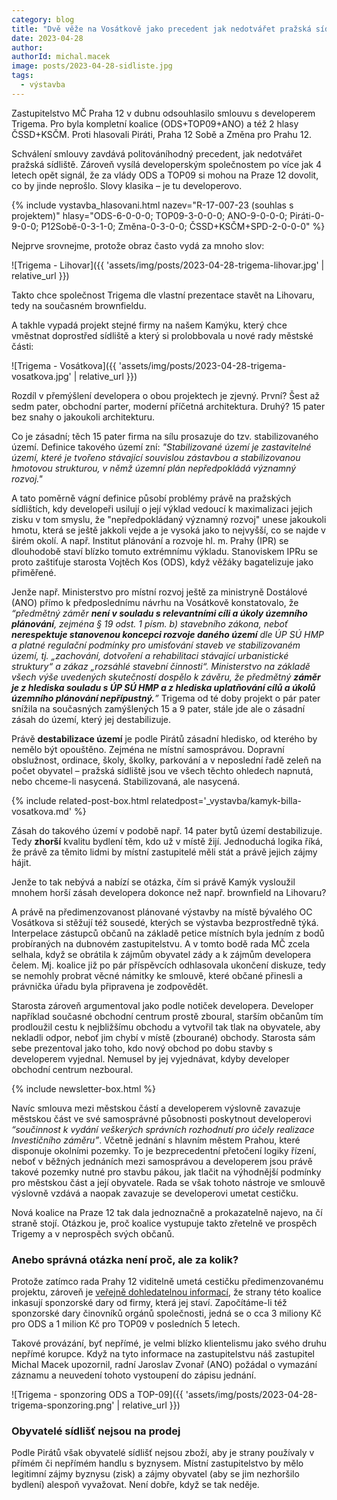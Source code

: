 ```yaml
---
category: blog
title: "Dvě věže na Vosátkově jako precedent jak nedotvářet pražská sídliště"
date: 2023-04-28
author: 
authorId: michal.macek
image: posts/2023-04-28-sidliste.jpg
tags:
  - výstavba
---
```


Zastupitelstvo MČ Praha 12 v dubnu odsouhlasilo smlouvu s developerem Trigema. Pro byla kompletní koalice (ODS+TOP09+ANO) a též 2 hlasy ČSSD+KSČM. Proti hlasovali Piráti, Praha 12 Sobě a Změna pro Prahu 12.

Schválení smlouvy zavdává politováníhodný precedent, jak nedotvářet pražská sídliště. Zároveň vysílá developerským společnostem po více jak 4 letech opět signál, že za vlády ODS a TOP09 si mohou na Praze 12 dovolit, co by jinde neprošlo. Slovy klasika – je tu developerovo.

{% include vystavba_hlasovani.html nazev="R-17-007-23 (souhlas s projektem)" hlasy="ODS-6-0-0-0; TOP09-3-0-0-0; ANO-9-0-0-0; Piráti-0-9-0-0; P12Sobě-0-3-1-0; Změna-0-3-0-0; ČSSD+KSČM+SPD-2-0-0-0" %}


Nejprve srovnejme, protože obraz často vydá za mnoho slov:

![Trigema - Lihovar]({{ 'assets/img/posts/2023-04-28-trigema-lihovar.jpg' | relative_url }})

Takto chce společnost Trigema dle vlastní prezentace stavět na Lihovaru, tedy na současném brownfieldu.

A takhle vypadá projekt stejné firmy na našem Kamýku, který chce vměstnat doprostřed sídliště a který si prolobbovala u nové rady městské části:

![Trigema - Vosátkova]({{ 'assets/img/posts/2023-04-28-trigema-vosatkova.jpg' | relative_url }})

Rozdíl v přemýšlení developera o obou projektech je zjevný. První? Šest až sedm pater, obchodní parter, moderní příčetná architektura. Druhý? 15 pater bez snahy o jakoukoli architekturu.

Co je zásadní; těch 15 pater firma na sílu prosazuje do tzv. stabilizovaného území. Definice takového území zní: _"Stabilizované území je zastavitelné území, které je tvořeno stávající souvislou zástavbou a stabilizovanou hmotovou strukturou, v němž územní plán nepředpokládá významný rozvoj."_

A tato poměrně vágní definice působí problémy právě na pražských sídlištích, kdy developeři usilují o její výklad vedoucí k maximalizaci jejich zisku v tom smyslu, že "nepředpokládaný významný rozvoj" unese jakoukoli hmotu, která se ještě jakkoli vejde a je vysoká jako to nejvyšší, co se najde v širém okolí.
A např. Institut plánování a rozvoje hl. m. Prahy (IPR) se dlouhodobě staví blízko tomuto extrémnímu výkladu. Stanoviskem IPRu se proto zaštiťuje starosta Vojtěch Kos (ODS), když věžáky bagatelizuje jako přiměřené.

Jenže např. Ministerstvo pro místní rozvoj ještě za ministryně Dostálové (ANO) přímo k předposlednímu návrhu na Vosátkově konstatovalo, že _“předmětný záměr **není v souladu s relevantními cíli a úkoly územního plánování**, zejména § 19 odst. 1 písm. b) stavebního zákona, neboť **nerespektuje stanovenou koncepci rozvoje daného území** dle ÚP SÚ HMP a platné regulační podmínky pro umisťování staveb ve stabilizovaném území, tj. „zachování, dotvoření a rehabilitaci stávající urbanistické struktury“ a zákaz „rozsáhlé stavební činnosti“. Ministerstvo na základě všech výše uvedených skutečností dospělo k závěru, že předmětný **záměr je z hlediska souladu s ÚP SÚ HMP a z hlediska uplatňování cílů a úkolů územního plánování nepřípustný.**”_
Trigema od té doby projekt o pár pater snížila na současných zamýšlených 15 a 9 pater, stále jde ale o zásadní zásah do území, který jej destabilizuje.

Právě **destabilizace území** je podle Pirátů zásadní hledisko, od kterého by nemělo být opouštěno. Zejména ne místní samosprávou. Dopravní obslužnost, ordinace, školy, školky, parkování a v neposlední řadě zeleň na počet obyvatel – pražská sídliště jsou ve všech těchto ohledech napnutá, nebo chceme-li nasycená. Stabilizovaná, ale nasycená.

{% include related-post-box.html relatedpost='_vystavba/kamyk-billa-vosatkova.md' %}

Zásah do takového území v podobě např. 14 pater bytů území destabilizuje. Tedy **zhorší** kvalitu bydlení těm, kdo už v místě žijí. Jednoduchá logika říká, že právě za těmito lidmi by místní zastupitelé měli stát a právě jejich zájmy hájit.

Jenže to tak nebývá a nabízí se otázka, čím si právě Kamýk vysloužil mnohem horší zásah developera dokonce než např. brownfield na Lihovaru?

A právě na předimenzovanost plánované výstavby na místě bývalého OC Vosátkova si stěžují též sousedé, kterých se výstavba bezprostředně týká. Interpelace zástupců občanů na základě petice místních byla jedním z bodů probíraných na dubnovém zastupitelstvu. A v tomto bodě rada MČ zcela selhala, když se obrátila k zájmům obyvatel zády a k zájmům developera čelem. Mj. koalice již po pár příspěvcích odhlasovala ukončení diskuze, tedy se nemohly probrat věcné námitky ke smlouvě, které občané přinesli a právnička úřadu byla připravena je zodpovědět.

Starosta zároveň argumentoval jako podle notiček developera. Developer například současné obchodní centrum prostě zboural, starším občanům tím prodloužil cestu k nejbližšímu obchodu a vytvořil tak tlak na obyvatele, aby nekladli odpor, neboť jim chybí v místě (zbourané) obchody. Starosta sám sebe prezentoval jako toho, kdo nový obchod po dobu stavby s developerem vyjednal. Nemusel by jej vyjednávat, kdyby developer obchodní centrum nezboural.

{% include newsletter-box.html %}

Navíc smlouva mezi městskou částí a developerem výslovně zavazuje městskou část ve své samosprávné působnosti poskytnout developerovi _“součinnost k vydání veškerých správních rozhodnutí pro účely realizace Investičního záměru”_. Včetně jednání s hlavním městem Prahou, které disponuje okolními pozemky. To je bezprecedentní přetočení logiky řízení, neboť v běžných jednáních mezi samosprávou a developerem jsou právě takové pozemky nutné pro stavbu pákou, jak tlačit na výhodnější podmínky pro městskou část a její obyvatele. Rada se však tohoto nástroje ve smlouvě výslovně vzdává a naopak zavazuje se developerovi umetat cestičku.

Nová koalice na Praze 12 tak dala jednoznačně a prokazatelně najevo, na čí straně stojí. 
Otázkou je, proč koalice vystupuje takto zřetelně ve prospěch Trigemy a v neprospěch svých občanů.

### Anebo správná otázka není proč, ale za kolik?

Protože zatímco rada Prahy 12 viditelně umetá cestičku předimenzovanému projektu, zároveň je [veřejně dohledatelnou informací](https://www.hlidacstatu.cz/subjekt/sponzoring/61466123), že strany této koalice inkasují sponzorské dary od firmy, která jej staví. Započítáme-li též sponzorské dary činovníků orgánů společnosti, jedná se o cca 3 miliony Kč pro ODS a 1 milion Kč pro TOP09 v posledních 5 letech.

Takové provázání, byť nepřímé, je velmi blízko klientelismu jako svého druhu nepřímé korupce. Když na tyto informace na zastupitelstvu náš zastupitel Michal Macek upozornil, radní Jaroslav Zvonař (ANO) požádal o vymazání záznamu a neuvedení tohoto vystoupení do zápisu jednání.

![Trigema - sponzoring ODS a TOP-09]({{ 'assets/img/posts/2023-04-28-trigema-sponzoring.png' | relative_url }})

### Obyvatelé sídlišť nejsou na prodej

Podle Pirátů však obyvatelé sídlišť nejsou zboží, aby je strany používaly v přímém či nepřímém handlu s byznysem. Místní zastupitelstvo by mělo legitimní zájmy byznysu (zisk) a zájmy obyvatel (aby se jim nezhoršilo bydlení) alespoň vyvažovat. Není dobře, když se tak neděje.

